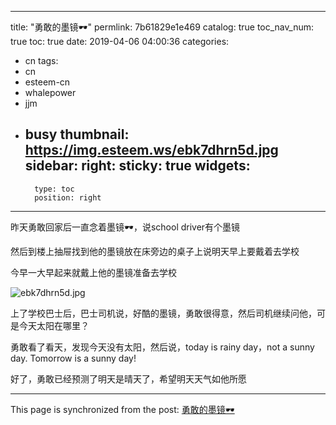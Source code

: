 
---
title: "勇敢的墨镜🕶️"
permlink: 7b61829e1e469
catalog: true
toc_nav_num: true
toc: true
date: 2019-04-06 04:00:36
categories:
- cn
tags:
- cn
- esteem-cn
- whalepower
- jjm
- busy
thumbnail: https://img.esteem.ws/ebk7dhrn5d.jpg
sidebar:
    right:
        sticky: true
widgets:
    -
        type: toc
        position: right
---


昨天勇敢回家后一直念着墨镜🕶️，说school driver有个墨镜

然后到楼上抽屉找到他的墨镜放在床旁边的桌子上说明天早上要戴着去学校

今早一大早起来就戴上他的墨镜准备去学校

![ebk7dhrn5d.jpg](https://img.esteem.ws/ebk7dhrn5d.jpg)

上了学校巴士后，巴士司机说，好酷的墨镜，勇敢很得意，然后司机继续问他，可是今天太阳在哪里？

勇敢看了看天，发现今天没有太阳，然后说，today is rainy day，not a sunny day. Tomorrow is a sunny day!

好了，勇敢已经预测了明天是晴天了，希望明天天气如他所愿



- - -

This page is synchronized from the post: [勇敢的墨镜🕶️](https://steemit.com/@ericet/7b61829e1e469)
